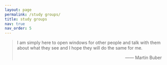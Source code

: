 ```yaml
---
layout: page
permalink: /study groups/
title: study groups
nav: true
nav_order: 5
---
```


<blockquote> <p> I am simply here to open windows for other people and talk with them about what they see and I hope they will do the same for me.

<div style="text-align:right"> —— Martin Buber </div> </p>